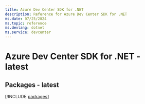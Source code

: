 ```yaml
---
title: Azure Dev Center SDK for .NET
description: Reference for Azure Dev Center SDK for .NET
ms.date: 07/25/2024
ms.topic: reference
ms.devlang: dotnet
ms.service: devcenter
---
```

# Azure Dev Center SDK for .NET - latest
## Packages - latest
[!INCLUDE [packages](dev-center-index.md)]